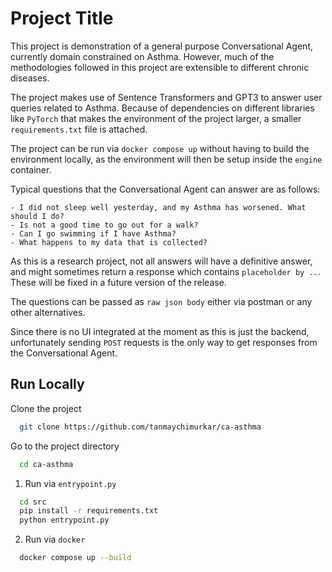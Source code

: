 
# Project Title

This project is demonstration of a general purpose Conversational Agent, currently
domain constrained on Asthma. However, much of the methodologies followed in this
project are extensible to different chronic diseases.

The project makes use of Sentence Transformers and GPT3 to answer user queries 
related to Asthma. Because of dependencies on different libraries like `PyTorch` that
makes the environment of the project larger, a smaller `requirements.txt` file is
attached.

The project can be run via `docker compose up` without having to build the environment
locally, as the environment will then be setup inside the `engine` container.

Typical questions that the Conversational Agent can answer are as follows:

    - I did not sleep well yesterday, and my Asthma has worsened. What should I do?
    - Is not a good time to go out for a walk?
    - Can I go swimming if I have Asthma?
    - What happens to my data that is collected?

As this is a research project, not all answers will have a definitive answer, and 
might sometimes return a response which contains `placeholder by ..`. These will be
fixed in a future version of the release.

The questions can be passed as `raw json body` either via postman or any other alternatives.

Since there is no UI integrated at the moment as this is just the backend, 
unfortunately sending `POST` requests is the only way to get responses from the 
Conversational Agent.



## Run Locally

Clone the project

```bash
  git clone https://github.com/tanmaychimurkar/ca-asthma
```

Go to the project directory

```bash
  cd ca-asthma
```

1) Run via `entrypoint.py`

```bash
  cd src
  pip install -r requirements.txt
  python entrypoint.py
```

2) Run via `docker`

```bash
  docker compose up --build
```

